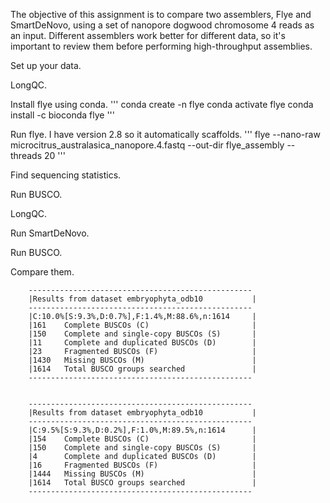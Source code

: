 The objective of this assignment is to compare two assemblers, Flye and SmartDeNovo, using a set of nanopore dogwood chromosome 4 reads as an input. Different assemblers work better for different data, so it's important to review them before performing high-throughput assemblies. 

Set up your data.

LongQC.

Install flye using conda.
'''
conda create -n flye
conda activate flye
conda install -c bioconda flye
'''

Run flye. I have version 2.8 so it automatically scaffolds.
'''
flye --nano-raw microcitrus_australasica_nanopore.4.fastq --out-dir flye_assembly --threads 20
'''

Find sequencing statistics. 

Run BUSCO.

LongQC.

Run SmartDeNovo.

Run BUSCO.

Compare them.

        --------------------------------------------------
        |Results from dataset embryophyta_odb10           |
        --------------------------------------------------
        |C:10.0%[S:9.3%,D:0.7%],F:1.4%,M:88.6%,n:1614     |
        |161    Complete BUSCOs (C)                       |
        |150    Complete and single-copy BUSCOs (S)       |
        |11     Complete and duplicated BUSCOs (D)        |
        |23     Fragmented BUSCOs (F)                     |
        |1430   Missing BUSCOs (M)                        |
        |1614   Total BUSCO groups searched               |
        --------------------------------------------------


        --------------------------------------------------
        |Results from dataset embryophyta_odb10           |
        --------------------------------------------------
        |C:9.5%[S:9.3%,D:0.2%],F:1.0%,M:89.5%,n:1614      |
        |154    Complete BUSCOs (C)                       |
        |150    Complete and single-copy BUSCOs (S)       |
        |4      Complete and duplicated BUSCOs (D)        |
        |16     Fragmented BUSCOs (F)                     |
        |1444   Missing BUSCOs (M)                        |
        |1614   Total BUSCO groups searched               |
        --------------------------------------------------
